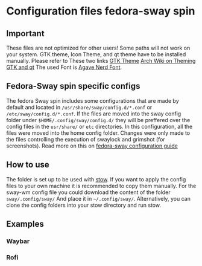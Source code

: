 # Configuration files fedora-sway spin

## **Important**
These files are not optimized for other users! Some paths will not work on your system. GTK theme, Icon Theme, and qt theme have to be installed manually. Please refer to These two links [GTK Theme](https://github.com/swaywm/sway/wiki/GTK-3-settings-on-Wayland) [Arch Wiki on Theming GTK and qt](https://wiki.archlinux.org/title/Uniform_look_for_Qt_and_GTK_applications)  The used Font is [Agave Nerd Font](https://www.nerdfonts.com/font-downloads). 
## Fedora-Sway spin specific configs

The fedora Sway spin includes some configurations that are made by default and located in `/usr/share/sway/config.d/*.conf` or `/etc/sway/config.d/*.conf`. If the files are moved into the sway config folder under `$HOME/.config/sway/config.d/` they will be preffered over the config files in the `usr/share/` or `etc` directories. In this configuration, all the files were moved into the home config folder. Changes were only made to the files controlling the execution of swaylock and grimshot (for screenshots). Read more on this on [fedora-sway configuration guide](https://docs.fedoraproject.org/en-US/fedora-sericea/configuration-guide/)

## How to use
The folder is set up to be used with [stow](https://github.com/aspiers/stow). If you want to apply the config files to your own machine it is recommended to copy them manually.
For the sway-wm config file you could download the content of the folder `sway/.config/sway/` And place it in `~/.config/sway/`. Alternatively, you can clone the config folders into your stow directory and run stow. 

## Examples

### Waybar


### Rofi 


